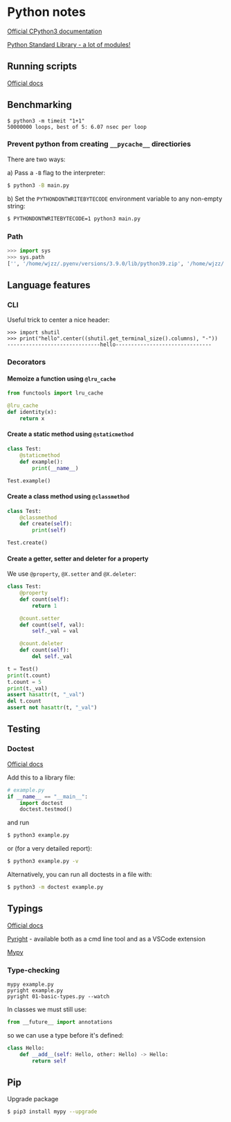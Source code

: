 # Python notes

[Official CPython3 documentation](https://docs.python.org/3/)

[Python Standard Library - a lot of modules!](https://docs.python.org/3/library/index.html)

## Running scripts

[Official docs](https://docs.python.org/3/using/cmdline.html)

## Benchmarking

```
$ python3 -m timeit "1+1"
50000000 loops, best of 5: 6.07 nsec per loop
```

### Prevent python from creating `__pycache__` directiories

There are two ways:

a) Pass a `-B` flag to the interpreter:

```bash
$ python3 -B main.py
```

b) Set the `PYTHONDONTWRITEBYTECODE` environment variable to any non-empty string:

```bash
$ PYTHONDONTWRITEBYTECODE=1 python3 main.py
```


### Path

```python
>>> import sys
>>> sys.path
['', '/home/wjzz/.pyenv/versions/3.9.0/lib/python39.zip', '/home/wjzz/.pyenv/versions/3.9.0/lib/python3.9', '/home/wjzz/.pyenv/versions/3.9.0/lib/python3.9/lib-dynload', '/home/wjzz/.pyenv/versions/3.9.0/lib/python3.9/site-packages']
```

## Language features

### CLI

Useful trick to center a nice header:

```
>>> import shutil
>>> print("hello".center((shutil.get_terminal_size().columns), "-"))
------------------------------hello-------------------------------
```

### Decorators

#### Memoize a function using `@lru_cache`

```python
from functools import lru_cache

@lru_cache
def identity(x):
    return x
```
#### Create a static method using `@staticmethod`

```python
class Test:
    @staticmethod
    def example():
        print(__name__)

Test.example()
```

#### Create a class method using `@classmethod`

```python
class Test:
    @classmethod
    def create(self):
        print(self)

Test.create()
```

#### Create a getter, setter and deleter for a property

We use `@property`, `@X.setter` and `@X.deleter`:

```python
class Test:
    @property
    def count(self):
        return 1

    @count.setter
    def count(self, val):
        self._val = val

    @count.deleter
    def count(self):
        del self._val

t = Test()
print(t.count)
t.count = 5
print(t._val)
assert hasattr(t, "_val")
del t.count
assert not hasattr(t, "_val")
```

## Testing

### Doctest

[Official docs](https://docs.python.org/3/library/doctest.html)

Add this to a library file:
```python
# example.py
if __name__ == "__main__":
    import doctest
    doctest.testmod()
```
and run

```bash
$ python3 example.py
```

or (for a very detailed report):

```bash
$ python3 example.py -v
```

Alternatively, you can run all doctests in a file with:

```bash
$ python3 -m doctest example.py
```

## Typings

[Official docs](https://docs.python.org/3/library/typing.html)

[Pyright](https://github.com/microsoft/pyright) - available both as a cmd line tool and as a VSCode extension

[Mypy](https://pypi.org/project/mypy/)

### Type-checking

```
mypy example.py
pyright example.py
pyright 01-basic-types.py --watch
```

In classes we must still use:
```py
from __future__ import annotations
```
so we can use a type before it's defined:
```py
class Hello:
    def __add__(self: Hello, other: Hello) -> Hello:
        return self
```

## Pip

Upgrade package

```bash
$ pip3 install mypy --upgrade
```

